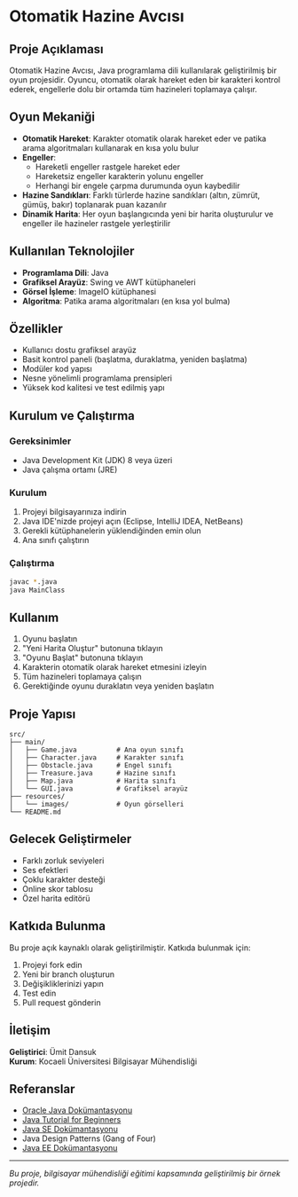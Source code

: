 # Otomatik Hazine Avcısı

## Proje Açıklaması

Otomatik Hazine Avcısı, Java programlama dili kullanılarak geliştirilmiş bir oyun projesidir. Oyuncu, otomatik olarak hareket eden bir karakteri kontrol ederek, engellerle dolu bir ortamda
tüm hazineleri toplamaya çalışır.

## Oyun Mekaniği

- **Otomatik Hareket**: Karakter otomatik olarak hareket eder ve patika arama algoritmaları kullanarak en kısa yolu bulur
- **Engeller**: 
  - Hareketli engeller rastgele hareket eder
  - Hareketsiz engeller karakterin yolunu engeller
  - Herhangi bir engele çarpma durumunda oyun kaybedilir
- **Hazine Sandıkları**: Farklı türlerde hazine sandıkları (altın, zümrüt, gümüş, bakır) toplanarak puan kazanılır
- **Dinamik Harita**: Her oyun başlangıcında yeni bir harita oluşturulur ve engeller ile hazineler rastgele yerleştirilir
 
## Kullanılan Teknolojiler

- **Programlama Dili**: Java
- **Grafiksel Arayüz**: Swing ve AWT kütüphaneleri
- **Görsel İşleme**: ImageIO kütüphanesi
- **Algoritma**: Patika arama algoritmaları (en kısa yol bulma)

## Özellikler

- Kullanıcı dostu grafiksel arayüz
- Basit kontrol paneli (başlatma, duraklatma, yeniden başlatma)
- Modüler kod yapısı
- Nesne yönelimli programlama prensipleri
- Yüksek kod kalitesi ve test edilmiş yapı

## Kurulum ve Çalıştırma

### Gereksinimler
- Java Development Kit (JDK) 8 veya üzeri
- Java çalışma ortamı (JRE) 

### Kurulum
1. Projeyi bilgisayarınıza indirin
2. Java IDE'nizde projeyi açın (Eclipse, IntelliJ IDEA, NetBeans)
3. Gerekli kütüphanelerin yüklendiğinden emin olun
4. Ana sınıfı çalıştırın

### Çalıştırma
```bash
javac *.java
java MainClass
```

## Kullanım

1. Oyunu başlatın
2. "Yeni Harita Oluştur" butonuna tıklayın
3. "Oyunu Başlat" butonuna tıklayın
4. Karakterin otomatik olarak hareket etmesini izleyin
5. Tüm hazineleri toplamaya çalışın
6. Gerektiğinde oyunu duraklatın veya yeniden başlatın

## Proje Yapısı

```
src/
├── main/
│   ├── Game.java          # Ana oyun sınıfı
│   ├── Character.java     # Karakter sınıfı
│   ├── Obstacle.java      # Engel sınıfı
│   ├── Treasure.java      # Hazine sınıfı
│   ├── Map.java           # Harita sınıfı
│   └── GUI.java           # Grafiksel arayüz
├── resources/
│   └── images/            # Oyun görselleri
└── README.md
```


## Gelecek Geliştirmeler

- Farklı zorluk seviyeleri
- Ses efektleri
- Çoklu karakter desteği
- Online skor tablosu
- Özel harita editörü

## Katkıda Bulunma

Bu proje açık kaynaklı olarak geliştirilmiştir. Katkıda bulunmak için:

1. Projeyi fork edin
2. Yeni bir branch oluşturun
3. Değişikliklerinizi yapın
4. Test edin
5. Pull request gönderin

## İletişim

**Geliştirici**: Ümit Dansuk  
**Kurum**: Kocaeli Üniversitesi Bilgisayar Mühendisliği 

## Referanslar

- [Oracle Java Dokümantasyonu](https://docs.oracle.com/javase/)
- [Java Tutorial for Beginners](https://www.w3schools.com/java/)
- [Java SE Dokümantasyonu](https://docs.oracle.com/en/java/javase/)
- Java Design Patterns (Gang of Four)
- [Java EE Dokümantasyonu](https://docs.oracle.com/javaee/)

---

*Bu proje, bilgisayar mühendisliği eğitimi kapsamında geliştirilmiş bir örnek projedir.*
